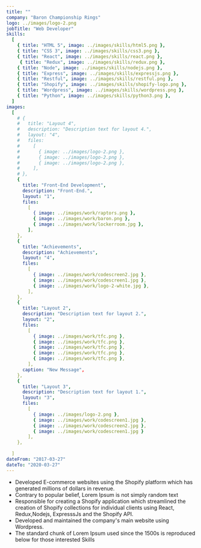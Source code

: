```yaml
---
title: ""
company: "Baron Championship Rings"
logo: ../images/logo-2.png
jobTitle: "Web Developer"
skills:
  [
    { title: "HTML 5", image: ../images/skills/html5.png },
    { title: "CSS 3", image: ../images/skills/css3.png },
    { title: "React", image: ../images/skills/react.png },
     { title: "Redux", image: ../images/skills/redux.png },
    { title: "Node", image: ../images/skills/nodejs.png },
    { title: "Express", image: ../images/skills/expressjs.png },
    { title: "Restful", image: ../images/skills/restful.png },
    { title: "Shopify", image: ../images/skills/shopify-logo.png },
    { title: "Wordpress", image: ../images/skills/wordpress.png },
    { title: "Python", image: ../images/skills/python3.png },
  ]
images:
  [
    # {
    #   title: "Layout 4",
    #   description: "Description text for layout 4.",
    #   layout: "4",
    #   files:
    #     [
    #       { image: ../images/logo-2.png },
    #       { image: ../images/logo-2.png },
    #       { image: ../images/logo-2.png },
    #     ],
    # },
    {
      title: "Front-End Development",
      description: "Front-End.",
      layout: "1",
      files:
        [
          { image: ../images/work/raptors.png },
          { image: ../images/work/baron.png },
          { image: ../images/work/lockerroom.jpg },
        ],
    },
    {
      title: "Achievements",
      description: "Achievements",
      layout: "4",
      files:
        [
          { image: ../images/work/codescreen2.jpg },
          { image: ../images/work/codescreen1.jpg },
          { image: ../images/work/logo-2-white.jpg },
        ],
    },
    {
      title: "Layout 2",
      description: "Description text for layout 2.",
      layout: "2",
      files:
        [
          { image: ../images/work/tfc.png },
          { image: ../images/work/tfc.png },
          { image: ../images/work/tfc.png },
          { image: ../images/work/tfc.png },
          { image: ../images/work/tfc.png },
        ],
      caption: "New Message",
    },
    {
      title: "Layout 3",
      description: "Description text for layout 1.",
      layout: "3",
      files:
        [
          { image: ../images/logo-2.png },
          { image: ../images/work/codescreen1.jpg },
          { image: ../images/work/codescreen2.jpg },
          { image: ../images/work/codescreen1.jpg }
        ],
    },
    
  ]
dateFrom: "2017-03-27"
dateTo: "2020-03-27"
---
```

- Developed E-commerce websites using the Shopify platform which has generated millions of dollars in revenue.
- Contrary to popular belief, Lorem Ipsum is not simply random text
- Responsible for creating a Shopify application which streamlined the creation of Shopify collections for individual clients using React, Redux,Nodejs, ExpresssJs and the Shopify API.
- Developed and maintained the company's main website using Wordpress.
- The standard chunk of Lorem Ipsum used since the 1500s is reproduced below for those interested
Skills